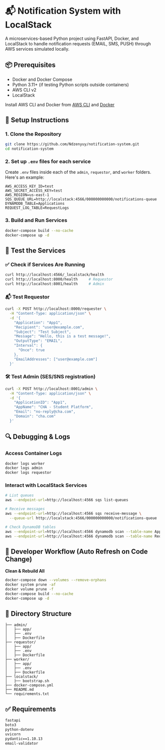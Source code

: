 # 📬 Notification System with LocalStack

A microservices-based Python project using FastAPI, Docker, and LocalStack to handle notification requests (EMAIL, SMS, PUSH) through AWS services simulated locally.

## 📦 Prerequisites

- Docker and Docker Compose
- Python 3.11+ (if testing Python scripts outside containers)
- AWS CLI v2
- LocalStack

Install AWS CLI and Docker from [AWS CLI](https://docs.aws.amazon.com/cli/latest/userguide/install-cliv2.html) and [Docker](https://docs.docker.com/get-docker/)

## 🚀 Setup Instructions

### 1. Clone the Repository

```bash
git clone https://github.com/Ndzenyuy/notification-system.git
cd notification-system
```

### 2. Set up `.env` files for each service

Create `.env` files inside each of the `admin`, `requestor`, and `worker` folders. Here's an example:

```env
AWS_ACCESS_KEY_ID=test
AWS_SECRET_ACCESS_KEY=test
AWS_REGION=us-east-1
SQS_QUEUE_URL=http://localstack:4566/000000000000/notifications-queue
DYNAMODB_TABLE=Applications
REQUEST_LOG_TABLE=RequestLogs
```

### 3. Build and Run Services

```bash
docker-compose build --no-cache
docker-compose up -d
```

## 🧪 Test the Services

### ✅ Check if Services Are Running

```bash
curl http://localhost:4566/_localstack/health
curl http://localhost:8000/health     # Requestor
curl http://localhost:8001/health     # Admin

```

### 📬 Test Requestor

```bash
curl -X POST http://localhost:8000/requester \
  -H "Content-Type: application/json" \
  -d '{
    "Application": "App1",
    "Recipient": "user@example.com",
    "Subject": "Test Subject",
    "Message": "Hello, this is a test message!",
    "OutputType": "EMAIL",
    "Interval": {
      "Once": true
    },
    "EmailAddresses": ["user@example.com"]
  }'
```

### 🛠 Test Admin (SES/SNS registration)

```bash
curl -X POST http://localhost:8001/admin \
  -H "Content-Type: application/json" \
  -d '{
    "ApplicationID": "App1",
    "AppName": "CHA - Student Platform",
    "Email": "no-reply@cha.com",
    "Domain": "cha.com"
  }'
```

## 🔍 Debugging & Logs

### Access Container Logs

```bash
docker logs worker
docker logs admin
docker logs requestor
```

### Interact with LocalStack Services

```bash
# List queues
aws --endpoint-url=http://localhost:4566 sqs list-queues

# Receive messages
aws --endpoint-url=http://localhost:4566 sqs receive-message \
  --queue-url http://localstack:4566/000000000000/notifications-queue

# Check DynamoDB tables
aws --endpoint-url=http://localhost:4566 dynamodb scan --table-name Applications
aws --endpoint-url=http://localhost:4566 dynamodb scan --table-name RequestLogs
```

## 🔁 Developer Workflow (Auto Refresh on Code Change)

**Clean & Rebuild All**

```bash
docker-compose down --volumes --remove-orphans
docker system prune -af
docker volume prune -f
docker-compose build --no-cache
docker-compose up -d
```

## 📁 Directory Structure

```
├── admin/
│   ├── app/
│   ├── .env
│   ├── Dockerfile
├── requestor/
│   ├── app/
│   ├── .env
│   ├── Dockerfile
├── worker/
│   ├── app/
│   ├── .env
│   ├── Dockerfile
├── localstack/
│   ├── bootstrap.sh
├── docker-compose.yml
├── README.md
└── requirements.txt
```

## ✅ Requirements

```txt
fastapi
boto3
python-dotenv
uvicorn
pydantic==1.10.13
email-validator
```
